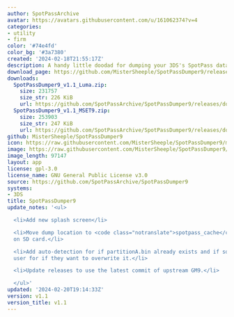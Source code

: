 ```yaml
---
author: SpotPassArchive
avatar: https://avatars.githubusercontent.com/u/161062374?v=4
categories:
- utility
- firm
color: '#74e4fd'
color_bg: '#3a7380'
created: '2024-02-18T21:55:17Z'
description: A handy little doodad for dumping your 3DS's SpotPass data
download_page: https://github.com/MisterSheeple/SpotPassDumper9/releases
downloads:
  SpotPassDumper9_v1.1_Luma.zip:
    size: 231757
    size_str: 226 KiB
    url: https://github.com/SpotPassArchive/SpotPassDumper9/releases/download/v1.1/SpotPassDumper9_v1.1_Luma.zip
  SpotPassDumper9_v1.1_MSET9.zip:
    size: 253903
    size_str: 247 KiB
    url: https://github.com/SpotPassArchive/SpotPassDumper9/releases/download/v1.1/SpotPassDumper9_v1.1_MSET9.zip
github: MisterSheeple/SpotPassDumper9
icon: https://raw.githubusercontent.com/MisterSheeple/SpotPassDumper9/master/assets/SpotPassDumper9-icon.png
image: https://raw.githubusercontent.com/MisterSheeple/SpotPassDumper9/master/assets/SpotPassDumper9-banner.png
image_length: 97147
layout: app
license: gpl-3.0
license_name: GNU General Public License v3.0
source: https://github.com/SpotPassArchive/SpotPassDumper9
systems:
- 3DS
title: SpotPassDumper9
update_notes: '<ul>

  <li>Add new splash screen</li>

  <li>Move dump location to <code class="notranslate">spotpass_cache</code> folder
  on SD card.</li>

  <li>Add auto-detection for if partitionA.bin already exists and if so, prompt the
  user for if they want to overwrite it.</li>

  <li>Update releases to use the latest commit of upstream GM9.</li>

  </ul>'
updated: '2024-02-20T19:14:33Z'
version: v1.1
version_title: v1.1
---
```

